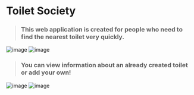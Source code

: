 # Toilet Society

> ### This web application is created for people who need to find the nearest toilet very quickly. ###
![image](https://user-images.githubusercontent.com/59840204/171168610-fbadfa75-f4f2-4355-8101-216ca6186a89.png)
![image](https://user-images.githubusercontent.com/59840204/171168664-75ed24f1-4c1c-4408-b564-d336b80894f7.png)

> ### You can view information about an already created toilet or add your own! ###
![image](https://user-images.githubusercontent.com/59840204/171168740-7e4a03b3-e725-4d63-8f23-d93774c0800b.png)
![image](https://user-images.githubusercontent.com/59840204/171168824-a2e6fe34-7645-4531-81de-34792b282266.png)
